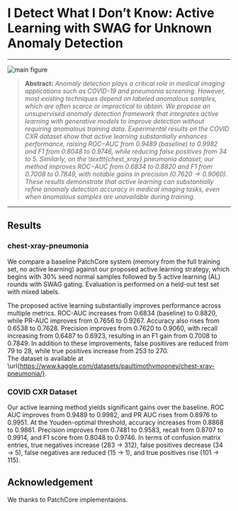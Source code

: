 # I Detect What I Don’t Know: Active Learning with SWAG for Unknown Anomaly Detection

<hr />

![main figure](media/intro_fig.png)
> **Abstract:** *Anomaly detection plays a critical role in medical imaging applications such as COVID-19 and pneumonia screening. However, most existing techniques depend on labeled anomalous samples, which are often scarce or impractical to obtain. We propose an unsupervised anomaly detection framework that integrates active learning with generative models to improve detection without requiring anomalous training data. Experimental results on the COVID CXR dataset show that active learning substantially enhances performance, raising ROC$-$AUC from 0.9489 (baseline) to 0.9982 and F1 from 0.8048 to 0.9746, while reducing false positives from 34 to 5. Similarly, on the \texttt{chest\_xray} pneumonia dataset, our method improves ROC$-$AUC from 0.6834 to 0.8820 and F1 from 0.7008 to 0.7849, with notable gains in precision ($0.7620 \rightarrow 0.9060$). These results demonstrate that active learning can substantially refine anomaly detection accuracy in medical imaging tasks, even when anomalous samples are unavailable during training.* 
<hr />





## Results
### chest-xray-pneumonia
We compare a baseline PatchCore system (memory from the full training set, no active learning) against our proposed active learning strategy, which begins with 30\% seed normal samples followed by 5 active learning (AL) rounds with SWAG gating. Evaluation is performed on a held-out test set with mixed labels. 

The proposed active learning substantially improves performance across multiple metrics. ROC-AUC increases from 0.6834 (baseline) to 0.8820, while PR-AUC improves from 0.7656 to 0.9267. Accuracy also rises from 0.6538 to 0.7628. Precision improves from 0.7620 to 0.9060, with recall increasing from 0.6487 to 0.6923, resulting in an F1 gain from 0.7008 to 0.7849. In addition to these improvements, false positives are reduced from 79 to 28, while true positives increase from 253 to 270.  
The dataset is available at \url{https://www.kaggle.com/datasets/paultimothymooney/chest-xray-pneumonia/}.
### COVID CXR Dataset
 Our active learning method yields significant gains over the baseline. ROC AUC improves from 0.9489 to 0.9982, and PR AUC rises from 0.8976 to 0.9951. At the Youden-optimal threshold, accuracy increases from 0.8868 to 0.9861. Precision improves from 0.7481 to 0.9583, recall from 0.8707 to 0.9914, and F1 score from 0.8048 to 0.9746. In terms of confusion matrix entries, true negatives increase (283 $\rightarrow$ 312), false positives decrease (34 $\rightarrow$ 5), false negatives are reduced (15 $\rightarrow$ 1), and true positives rise (101 $\rightarrow$ 115).



## Acknowledgement
We thanks to PatchCore implementaions.


```



